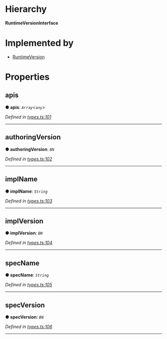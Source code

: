 

# Hierarchy

**RuntimeVersionInterface**

# Implemented by

* [RuntimeVersion](../classes/_rpc_runtimeversion_.runtimeversion.md)

# Properties

<a id="apis"></a>

##  apis

**● apis**: *`Array`<`any`>*

*Defined in [types.ts:101](https://github.com/polkadot-js/api/blob/35a59ec/packages/types/src/types.ts#L101)*

___
<a id="authoringversion"></a>

##  authoringVersion

**● authoringVersion**: *`BN`*

*Defined in [types.ts:102](https://github.com/polkadot-js/api/blob/35a59ec/packages/types/src/types.ts#L102)*

___
<a id="implname"></a>

##  implName

**● implName**: *`String`*

*Defined in [types.ts:103](https://github.com/polkadot-js/api/blob/35a59ec/packages/types/src/types.ts#L103)*

___
<a id="implversion"></a>

##  implVersion

**● implVersion**: *`BN`*

*Defined in [types.ts:104](https://github.com/polkadot-js/api/blob/35a59ec/packages/types/src/types.ts#L104)*

___
<a id="specname"></a>

##  specName

**● specName**: *`String`*

*Defined in [types.ts:105](https://github.com/polkadot-js/api/blob/35a59ec/packages/types/src/types.ts#L105)*

___
<a id="specversion"></a>

##  specVersion

**● specVersion**: *`BN`*

*Defined in [types.ts:106](https://github.com/polkadot-js/api/blob/35a59ec/packages/types/src/types.ts#L106)*

___

